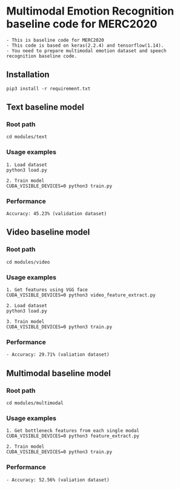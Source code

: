 
# Multimodal Emotion Recognition baseline code for MERC2020
	- This is baseline code for MERC2020
	- This code is based on keras(2.2.4) and tensorflow(1.14).
	- You need to prepare multimodal emotion dataset and speech recognition baseline code.

## Installation
	pip3 install -r requirement.txt

## Text baseline model

### Root path
	cd modules/text

### Usage examples

	1. Load dataset
	python3 load.py

	2. Train model
	CUDA_VISIBLE_DEVICES=0 python3 train.py

### Performance
	Accuracy: 45.23% (validation dataset)


## Video baseline model

### Root path
	cd modules/video

### Usage examples

	1. Get features using VGG face
	CUDA_VISIBLE_DEVICES=0 python3 video_feature_extract.py

	2. Load dataset
	python3 load.py

	3. Train model
	CUDA_VISIBLE_DEVICES=0 python3 train.py

### Performance
 	- Accuracy: 29.71% (valiation dataset)


## Multimodal baseline model

### Root path
	cd modules/multimodal

### Usage examples
	1. Get bottleneck features from each single modal
	CUDA_VISIBLE_DEVICES=0 python3 feature_extract.py
	
	2. Train model
	CUDA_VISIBLE_DEVICES=0 python3 train.py
	
### Performance
 	- Accuracy: 52.56% (valiation dataset)

